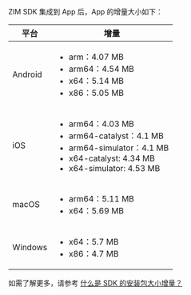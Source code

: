 ZIM SDK 集成到 App 后，App 的增量大小如下：

| 平台 | 增量 |
| -- | -- |
| Android | <ul><li>arm：4.07 MB</li><li>arm64：4.54 MB</li><li>x64：5.14 MB</li><li>x86：5.05 MB</li></ul> |
| iOS | <ul><li>arm64：4.03 MB</li><li>arm64-catalyst：4.1 MB</li><li>arm64-simulator：4.1 MB</li><li>x64-catalyst: 4.34 MB</li><li>x64-simulator: 4.53 MB</li></ul> |
| macOS | <ul><li>arm64：5.11 MB</li><li>x64：5.69 MB</li></ul> |
| Windows | <ul><li>x64：5.7 MB</li><li>x86：4.7 MB</li></ul> |

如需了解更多，请参考 [什么是 SDK 的安装包大小增量？](https://doc-zh.zego.im/faq/common_faq_sdk_package_size?product=ZegoAvatar&platform=flutter)



















